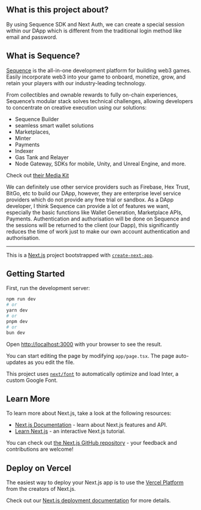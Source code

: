 ## What is this project about?

By using Sequence SDK and Next Auth, we can create a special session within our DApp which is different from the traditional login method like email and password.

## What is Sequence?

[Sequence](https://sequence.xyz/) is the all-in-one development platform for building web3 games. Easily incorporate web3 into your game to onboard, monetize, grow, and retain your players with our industry-leading technology.

From collectibles and ownable rewards to fully on-chain experiences, Sequence’s modular stack solves technical challenges, allowing developers to concentrate on creative execution using our solutions: 
+ Sequence Builder
+ seamless smart wallet solutions
+ Marketplaces,
+ Minter
+ Payments
+ Indexer
+ Gas Tank and Relayer 
+ Node Gateway,
SDKs for mobile, Unity, and Unreal Engine, and more. 

Check out [their Media Kit](https://40061393.fs1.hubspotusercontent-na1.net/hubfs/40061393/Sequence%20Media%20Kit%202024.pdf)

We can definitely use other service providers such as Firebase, Hex Trust, BitGo, etc to build our DApp, however, they are enterprise level service providers which do not provide any free trial or sandbox. As a DApp developer, I think Sequence can provide a lot of features we want, especially the basic functions like Wallet Generation, Marketplace APIs, Payments. Authentication and authorisation will be done on Sequence and the sessions will be returned to the client (our Dapp), this significantly reduces the time of work just to make our own account authentication and authorisation.

---

This is a [Next.js](https://nextjs.org/) project bootstrapped with [`create-next-app`](https://github.com/vercel/next.js/tree/canary/packages/create-next-app).

## Getting Started

First, run the development server:

```bash
npm run dev
# or
yarn dev
# or
pnpm dev
# or
bun dev
```

Open [http://localhost:3000](http://localhost:3000) with your browser to see the result.

You can start editing the page by modifying `app/page.tsx`. The page auto-updates as you edit the file.

This project uses [`next/font`](https://nextjs.org/docs/basic-features/font-optimization) to automatically optimize and load Inter, a custom Google Font.

## Learn More

To learn more about Next.js, take a look at the following resources:

- [Next.js Documentation](https://nextjs.org/docs) - learn about Next.js features and API.
- [Learn Next.js](https://nextjs.org/learn) - an interactive Next.js tutorial.

You can check out [the Next.js GitHub repository](https://github.com/vercel/next.js/) - your feedback and contributions are welcome!

## Deploy on Vercel

The easiest way to deploy your Next.js app is to use the [Vercel Platform](https://vercel.com/new?utm_medium=default-template&filter=next.js&utm_source=create-next-app&utm_campaign=create-next-app-readme) from the creators of Next.js.

Check out our [Next.js deployment documentation](https://nextjs.org/docs/deployment) for more details.
